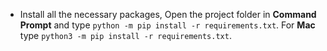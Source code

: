 - Install all the necessary packages, Open the project folder in **Command Prompt** and type `python -m pip install -r requirements.txt`. For **Mac** type `python3 -m pip install -r requirements.txt`.